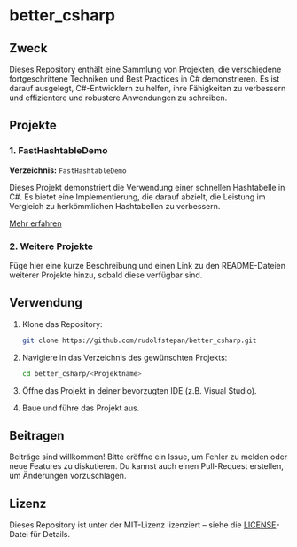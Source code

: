 # better_csharp

## Zweck

Dieses Repository enthält eine Sammlung von Projekten, die verschiedene fortgeschrittene Techniken und Best Practices in C# demonstrieren. Es ist darauf ausgelegt, C#-Entwicklern zu helfen, ihre Fähigkeiten zu verbessern und effizientere und robustere Anwendungen zu schreiben.

## Projekte

### 1. FastHashtableDemo

**Verzeichnis:** `FastHashtableDemo`

Dieses Projekt demonstriert die Verwendung einer schnellen Hashtabelle in C#. Es bietet eine Implementierung, die darauf abzielt, die Leistung im Vergleich zu herkömmlichen Hashtabellen zu verbessern.

[Mehr erfahren](FastHashtableDemo/README.md)

### 2. Weitere Projekte

Füge hier eine kurze Beschreibung und einen Link zu den README-Dateien weiterer Projekte hinzu, sobald diese verfügbar sind.

## Verwendung

1. Klone das Repository:
    ```bash
    git clone https://github.com/rudolfstepan/better_csharp.git
    ```

2. Navigiere in das Verzeichnis des gewünschten Projekts:
    ```bash
    cd better_csharp/<Projektname>
    ```

3. Öffne das Projekt in deiner bevorzugten IDE (z.B. Visual Studio).

4. Baue und führe das Projekt aus.

## Beitragen

Beiträge sind willkommen! Bitte eröffne ein Issue, um Fehler zu melden oder neue Features zu diskutieren. Du kannst auch einen Pull-Request erstellen, um Änderungen vorzuschlagen.

## Lizenz

Dieses Repository ist unter der MIT-Lizenz lizenziert – siehe die [LICENSE](LICENSE)-Datei für Details.

